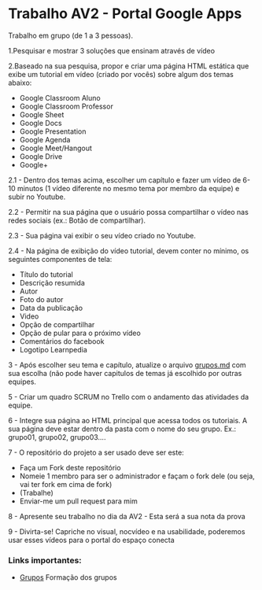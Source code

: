 # Trabalho AV2 - Portal Google Apps

Trabalho em grupo (de 1 a 3 pessoas).

1.Pesquisar e mostrar 3 soluções que ensinam através de vídeo

2.Baseado na sua pesquisa, propor e criar uma página HTML estática que exibe um tutorial em vídeo (criado por vocês) sobre algum dos temas abaixo:
- Google Classroom Aluno 
- Google Classroom Professor 
- Google Sheet 
- Google Docs 
- Google Presentation 
- Google Agenda 
- Google Meet/Hangout 
- Google Drive 
- Google+ 

2.1 - Dentro dos temas acima, escolher um capítulo e fazer um vídeo de 6-10 minutos (1 vídeo diferente no mesmo tema por membro da equipe) e subir no Youtube.

2.2 - Permitir na sua página que o usuário possa compartilhar o vídeo nas redes sociais (ex.: Botão de compartilhar).

2.3 - Sua página vai exibir o seu vídeo criado no Youtube.

2.4 - Na página de exibição do vídeo tutorial, devem conter no mínimo, os seguintes componentes de tela:
- Título do tutorial  
- Descrição resumida  
- Autor  
- Foto do autor  
- Data da publicação  
- Video  
- Opção de compartilhar  
- Opção de pular para o próximo vídeo  
- Comentários do facebook  
- Logotipo Learnpedia  


3 - Após escolher seu tema e capítulo, atualize o arquivo [grupos.md](https://github.com/salgado/2018.1.cscw/blob/master/trabalhoav2/grupos.md) com sua escolha (não pode haver capitulos de temas já escolhido por outras equipes.

5 - Criar um quadro SCRUM no Trello com o andamento das atividades da equipe.

6 - Integre sua página ao HTML principal que acessa todos os tutoriais. A sua página deve estar dentro da pasta com o nome do seu grupo. Ex.: grupo01, grupo02, grupo03....

7 - O repositório do projeto a ser usado deve ser este:
- Faça um Fork deste repositório
- Nomeie 1 membro para ser o administrador e façam o fork dele (ou seja, vai ter fork em cima de fork)
- (Trabalhe)
- Enviar-me um pull request para mim

8 - Apresente seu trabalho no dia da AV2 - Esta será a sua nota da prova

9 - Divirta-se! Capriche no visual, nocvídeo e na usabilidade, poderemos usar esses vídeos para o portal do espaço conecta



### Links importantes:

 * [Grupos](https://github.com/salgado/2018.1.cscw/blob/master/trabalhoav2/grupos.md) Formação dos grupos  
 